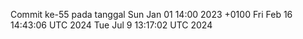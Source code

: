 Commit ke-55 pada tanggal Sun Jan 01 14:00 2023 +0100
Fri Feb 16 14:43:06 UTC 2024
Tue Jul  9 13:17:02 UTC 2024
